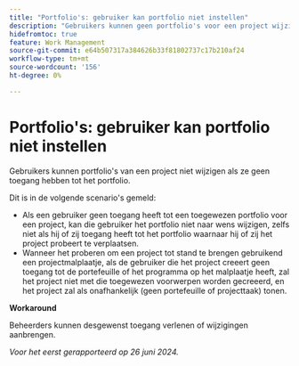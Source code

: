 ```yaml
---
title: "Portfolio's: gebruiker kan portfolio niet instellen"
description: "Gebruikers kunnen geen portfolio's voor een project wijzigen als ze geen toegang tot het portfolio hebben."
hidefromtoc: true
feature: Work Management
source-git-commit: e64b507317a384626b33f81802737c17b210af24
workflow-type: tm+mt
source-wordcount: '156'
ht-degree: 0%

---
```



# Portfolio&#39;s: gebruiker kan portfolio niet instellen

Gebruikers kunnen portfolio&#39;s van een project niet wijzigen als ze geen toegang hebben tot het portfolio.

Dit is in de volgende scenario&#39;s gemeld:

* Als een gebruiker geen toegang heeft tot een toegewezen portfolio voor een project, kan die gebruiker het portfolio niet naar wens wijzigen, zelfs niet als hij of zij toegang heeft tot het portfolio waarnaar hij of zij het project probeert te verplaatsen.
* Wanneer het proberen om een project tot stand te brengen gebruikend een projectmalplaatje, als de gebruiker die het project creeert geen toegang tot de portefeuille of het programma op het malplaatje heeft, zal het project niet met die toegewezen voorwerpen worden gecreeerd, en het project zal als onafhankelijk (geen portefeuille of projecttaak) tonen.

**Workaround**

Beheerders kunnen desgewenst toegang verlenen of wijzigingen aanbrengen.

_Voor het eerst gerapporteerd op 26 juni 2024._
